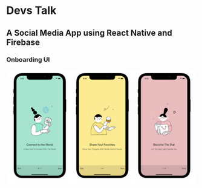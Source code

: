 #                 Devs Talk
## A Social Media App using React Native and Firebase

### Onboarding UI
![Onboarding UI](https://raw.githubusercontent.com/debjitpurohit/social-media-app/master/assets/screenshots/onboarding-ui.png)


